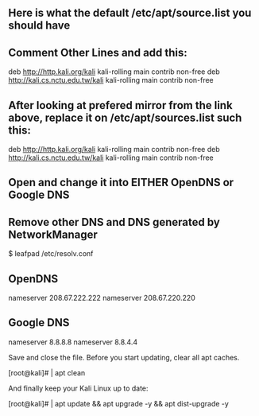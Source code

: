## Here is what the default /etc/apt/source.list you should have
## Comment Other Lines and add this:

deb http://http.kali.org/kali kali-rolling main contrib non-free
deb http://kali.cs.nctu.edu.tw/kali kali-rolling main contrib non-free


## After looking at prefered mirror from the link above, replace it on /etc/apt/sources.list such this:

deb http://http.kali.org/kali kali-rolling main contrib non-free
deb http://kali.cs.nctu.edu.tw/kali kali-rolling main contrib non-free



## Open and change it into EITHER OpenDNS or Google DNS
## Remove other DNS and DNS generated by NetworkManager
$ leafpad /etc/resolv.conf

## OpenDNS ##
nameserver 208.67.222.222
nameserver 208.67.220.220

## Google DNS ##
nameserver 8.8.8.8
nameserver 8.8.4.4


Save and close the file.
Before you start updating, clear all apt caches.

[root@kali]# | apt clean


And finally keep your Kali Linux up to date:

[root@kali]# | apt update && apt upgrade -y && apt dist-upgrade -y
